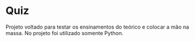 



# Quiz
Projeto voltado para testar os ensinamentos do teórico e colocar a mão na massa. No projeto foi utilizado somente Python.

